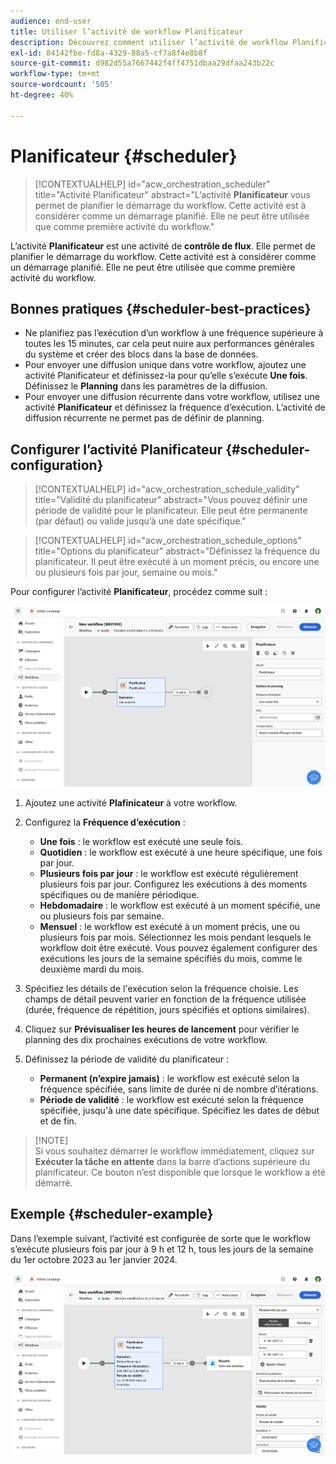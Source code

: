 ```yaml
---
audience: end-user
title: Utiliser l’activité de workflow Planificateur
description: Découvrez comment utiliser l’activité de workflow Planificateur.
exl-id: 84142fbe-fd8a-4329-88a5-cf7a8f4e8b8f
source-git-commit: d982d55a7667442f4ff4751dbaa29dfaa243b22c
workflow-type: tm+mt
source-wordcount: '505'
ht-degree: 40%

---
```


# Planificateur {#scheduler}

>[!CONTEXTUALHELP]
>id="acw_orchestration_scheduler"
>title="Activité Planificateur"
>abstract="L’activité **Planificateur** vous permet de planifier le démarrage du workflow. Cette activité est à considérer comme un démarrage planifié. Elle ne peut être utilisée que comme première activité du workflow."

L’activité **Planificateur** est une activité de **contrôle de flux**. Elle permet de planifier le démarrage du workflow. Cette activité est à considérer comme un démarrage planifié. Elle ne peut être utilisée que comme première activité du workflow.

## Bonnes pratiques {#scheduler-best-practices}

* Ne planifiez pas l’exécution d’un workflow à une fréquence supérieure à toutes les 15 minutes, car cela peut nuire aux performances générales du système et créer des blocs dans la base de données.
* Pour envoyer une diffusion unique dans votre workflow, ajoutez une activité Planificateur et définissez-la pour qu’elle s’exécute **Une fois**. Définissez le **Planning** dans les paramètres de la diffusion.
* Pour envoyer une diffusion récurrente dans votre workflow, utilisez une activité **Planificateur** et définissez la fréquence d’exécution. L’activité de diffusion récurrente ne permet pas de définir de planning.

## Configurer l’activité Planificateur {#scheduler-configuration}

>[!CONTEXTUALHELP]
>id="acw_orchestration_schedule_validity"
>title="Validité du planificateur"
>abstract="Vous pouvez définir une période de validité pour le planificateur. Elle peut être permanente (par défaut) ou valide jusqu’à une date spécifique."

>[!CONTEXTUALHELP]
>id="acw_orchestration_schedule_options"
>title="Options du planificateur"
>abstract="Définissez la fréquence du planificateur. Il peut être exécuté à un moment précis, ou encore une ou plusieurs fois par jour, semaine ou mois."

Pour configurer l’activité **Planificateur**, procédez comme suit :

![Interface de configuration de l’activité Planificateur](../assets/workflow-scheduler.png)

1. Ajoutez une activité **Plafinicateur** à votre workflow.

1. Configurez la **Fréquence d’exécution** :

   * **Une fois** : le workflow est exécuté une seule fois.
   * **Quotidien** : le workflow est exécuté à une heure spécifique, une fois par jour.
   * **Plusieurs fois par jour** : le workflow est exécuté régulièrement plusieurs fois par jour. Configurez les exécutions à des moments spécifiques ou de manière périodique.
   * **Hebdomadaire** : le workflow est exécuté à un moment spécifié, une ou plusieurs fois par semaine.
   * **Mensuel** : le workflow est exécuté à un moment précis, une ou plusieurs fois par mois. Sélectionnez les mois pendant lesquels le workflow doit être exécuté. Vous pouvez également configurer des exécutions les jours de la semaine spécifiés du mois, comme le deuxième mardi du mois.

1. Spécifiez les détails de l&#39;exécution selon la fréquence choisie. Les champs de détail peuvent varier en fonction de la fréquence utilisée (durée, fréquence de répétition, jours spécifiés et options similaires).

1. Cliquez sur **Prévisualiser les heures de lancement** pour vérifier le planning des dix prochaines exécutions de votre workflow.

1. Définissez la période de validité du planificateur :

   * **Permanent (n’expire jamais)** : le workflow est exécuté selon la fréquence spécifiée, sans limite de durée ni de nombre d’itérations.
   * **Période de validité** : le workflow est exécuté selon la fréquence spécifiée, jusqu&#39;à une date spécifique. Spécifiez les dates de début et de fin.

>[!NOTE]\
>Si vous souhaitez démarrer le workflow immédiatement, cliquez sur **Exécuter la tâche en attente** dans la barre d’actions supérieure du planificateur. Ce bouton n’est disponible que lorsque le workflow a été démarré.

## Exemple {#scheduler-example}

Dans l’exemple suivant, l’activité est configurée de sorte que le workflow s’exécute plusieurs fois par jour à 9 h et 12 h, tous les jours de la semaine du 1er octobre 2023 au 1er janvier 2024.

![Exemple de configuration d’une activité Planificateur](../assets/workflow-scheduler2.png)